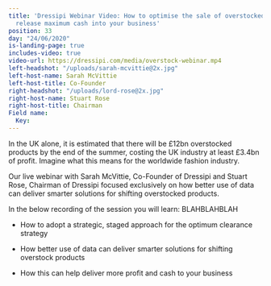 ```yaml
---
title: 'Dressipi Webinar Video: How to optimise the sale of overstocked products and
  release maximum cash into your business'
position: 33
day: "24/06/2020"
is-landing-page: true
includes-video: true
video-url: https://dressipi.com/media/overstock-webinar.mp4
left-headshot: "/uploads/sarah-mcvittie@2x.jpg"
left-host-name: Sarah McVittie
left-host-title: Co-Founder
right-headshot: "/uploads/lord-rose@2x.jpg"
right-host-name: Stuart Rose
right-host-title: Chairman
Field name:
  Key: 
---
```


In the UK alone, it is estimated that there will be £12bn overstocked products by the end of the summer, costing the UK industry at least £3.4bn of profit. Imagine what this means for the worldwide fashion industry.

Our live webinar with Sarah McVittie, Co-Founder of Dressipi and Stuart Rose, Chairman of Dressipi focused exclusively on how better use of data can deliver smarter solutions for shifting overstocked products.

In the below recording of the session you will learn: BLAHBLAHBLAH

* How to adopt a strategic, staged approach for the optimum clearance strategy

* How better use of data can deliver smarter solutions for shifting overstock products

* How this can help deliver more profit and cash to your business
